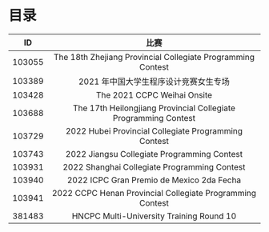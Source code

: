 # 目录

|   ID   |                              比赛                               |
| :----: | :-------------------------------------------------------------: |
| 103055 |   The 18th Zhejiang Provincial Collegiate Programming Contest   |
| 103389 |              2021 年中国大学生程序设计竞赛女生专场              |
| 103428 |                   The 2021 CCPC Weihai Onsite                   |
| 103688 | The 17th Heilongjiang Provincial Collegiate Programming Contest |
| 103729 |      2022 Hubei Provincial Collegiate Programming Contest       |
| 103743 |           2022 Jiangsu Collegiate Programming Contest           |
| 103931 |          2022 Shanghai Collegiate Programming Contest           |
| 103940 |            2022 ICPC Gran Premio de Mexico 2da Fecha            |
| 103941 |    2022 CCPC Henan Provincial Collegiate Programming Contest    |
| 381483 |            HNCPC Multi-University Training Round 10             |
